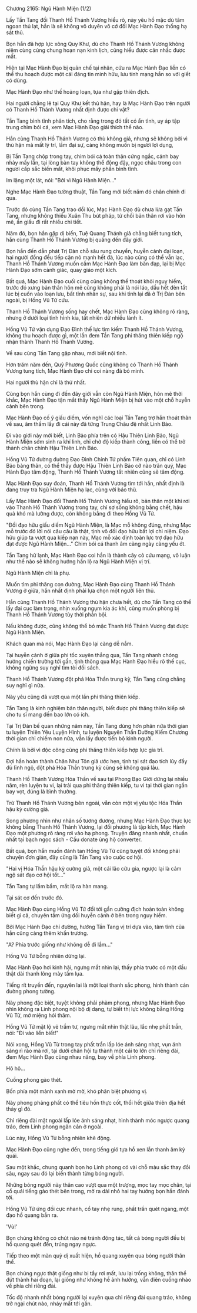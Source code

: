 




Chương 2165: Ngũ Hành Miện (1/2)


Lấy Tần Tang đối Thanh Hồ Thánh Vương hiểu rõ, này yêu hồ mặc dù tâm ngoan thủ lạt, hẳn là sẽ không vô duyên vô cớ đối Mạc Hành Đạo thống hạ sát thủ.

Bọn hắn đã hợp lực xông Quy Khư, dù cho Thanh Hồ Thánh Vương không niệm cùng cùng chung hoạn nạn kinh lịch, cũng hiểu được cân nhắc được mất.

Hiện tại Mạc Hành Đạo bị quản chế tại nhân, cứu ra Mạc Hành Đạo liền có thể thu hoạch được một cái đáng tin minh hữu, lưu tính mạng hắn so với giết có dùng.

Mạc Hành Đạo như thế hoảng loạn, tựa như gặp thiên địch.

Hai người chẳng lẽ tại Quy Khư kết thù hận, hay là Mạc Hành Đạo trên người có Thanh Hồ Thánh Vương nhất định được chi vật?

Tần Tang bình tĩnh phân tích, cho rằng trong đó tất có ẩn tình, uy áp tập trung chim bói cá, xem Mạc Hành Đạo giải thích thế nào.

Hắn cùng Thanh Hồ Thánh Vương có thù không giả, nhưng sẽ không bởi vì thù hận mà mất lý trí, lầm đại sự, càng không muốn bị người lợi dụng,

Bị Tần Tang chộp trong tay, chim bói cá toàn thân cứng ngắc, cánh bay nhảy mấy lần, tại lòng bàn tay không thể động đậy, ngọc châu trong con ngươi cấp sắc biến mất, khôi phục mấy phần bình tĩnh.

Im lặng một lát, nói: "Bởi vì Ngũ Hành Miện..."

Nghe Mạc Hành Đạo tường thuật, Tần Tang mới biết năm đó chân chính đi qua.

Trước đó cùng Tần Tang trao đổi lúc, Mạc Hành Đạo dù chưa lừa gạt Tần Tang, nhưng không thiếu Xuân Thu bút pháp, từ chối bản thân rơi vào hôn mê, ẩn giấu đi rất nhiều chi tiết.

Năm đó, bọn hắn gặp dị biến, Tuệ Quang Thánh giả chẳng biết tung tích, hắn cùng Thanh Hồ Thánh Vương bị quăng đến đây giới.

Bọn hắn đến dẫn phát Trị Đàn chỗ sâu rung chuyển, huyễn cảnh đại loạn, hai người đồng đều tiếp cận nỏ mạnh hết đà, lúc nào cũng có thể vẫn lạc, Thanh Hồ Thánh Vương muốn cầm Mạc Hành Đạo làm bàn đạp, lại bị Mạc Hành Đạo sớm cảnh giác, quay giáo một kích.

Bất quá, Mạc Hành Đạo cuối cùng cũng không thể thoát khỏi nguy hiểm, trước đó xưng bản thân hôn mê cũng không phải là nói láo, dầu hết đèn tắt lúc bị cuốn vào loạn lưu, bất tỉnh nhân sự, sau khi tỉnh lại đã ở Trị Đàn bên ngoài, bị Hồng Vũ Tử cứu.

Thanh Hồ Thánh Vương sống hay chết, Mạc Hành Đạo cũng không rõ ràng, nhưng ở dưới loại tình hình kia, tất nhiên dữ nhiều lành ít.

Hồng Vũ Tử vận dụng Đạo Đình thế lực tìm kiếm Thanh Hồ Thánh Vương, không thu hoạch được gì, một lần đem Tần Tang phi thăng thiên kiếp ngộ nhận thành Thanh Hồ Thánh Vương.

Về sau cùng Tần Tang gặp nhau, mới biết nội tình.

Hơn trăm năm đến, Quỷ Phương Quốc cũng không có Thanh Hồ Thánh Vương tung tích, Mạc Hành Đạo chỉ coi nàng đã bỏ mình.

Hai người thù hận chỉ là thứ nhất.

Cùng bọn hắn cùng đi đến đây giới vẫn còn Ngũ Hành Miện, hôn mê thời khắc, Mạc Hành Đạo tận mắt thấy Ngũ Hành Miện bị hút vào một chỗ huyễn cảnh bên trong.

Mạc Hành Đạo cố ý giấu diếm, vốn nghĩ các loại Tần Tang trợ hắn thoát thân về sau, âm thầm lấy đi cái này đã từng Trung Châu đệ nhất Linh Bảo.

Đi vào giới này mới biết, Linh Bảo phía trên có Hậu Thiên Linh Bảo, Ngũ Hành Miện sớm sinh ra khí linh, chỉ chờ độ kiếp thành công, liền có thể trở thành chân chính Hậu Thiên Linh Bảo.

Hồng Vũ Tử đường đường Đạo Đình Chính Tứ phẩm Tiên quan, chỉ có Linh Bảo bàng thân, có thể thấy được Hậu Thiên Linh Bảo cỡ nào trân quý, Mạc Hành Đạo tâm động, Thanh Hồ Thánh Vương tất nhiên cũng sẽ tâm động.

Mạc Hành Đạo suy đoán, Thanh Hồ Thánh Vương tìm tới hắn, nhất định là đang truy tra Ngũ Hành Miện hạ lạc, cùng với báo thù.

Lấy Mạc Hành Đạo đối Thanh Hồ Thánh Vương hiểu rõ, bản thân một khi rơi vào Thanh Hồ Thánh Vương trong tay, chỉ sợ sống không bằng chết, hậu quả khó mà lường được, còn không bằng đi theo Hồng Vũ Tử.

"Đối đạo hữu giấu diếm Ngũ Hành Miện, là Mạc mỗ không đúng, nhưng Mạc mỗ trước đó lời nói câu câu là thật, tịnh vô đối đạo hữu bất lợi chi niệm. Đạo hữu giúp ta vượt qua kiếp nạn này, Mạc mỗ xác định toàn lực trợ đạo hữu đạt được Ngũ Hành Miện..." Chim bói cá thanh âm càng ngày càng yếu ớt.

Tần Tang hừ lạnh, Mạc Hành Đạo coi hắn là thành cây cỏ cứu mạng, vô luận như thế nào sẽ không hướng hắn lộ ra Ngũ Hành Miện vị trí.

Ngũ Hành Miện chỉ là phụ.

Muốn tìm phi thăng con đường, Mạc Hành Đạo cùng Thanh Hồ Thánh Vương ở giữa, hắn nhất định phải lựa chọn một người liên thủ.

Hắn cùng Thanh Hồ Thánh Vương thù hận chưa hết, dù cho Tần Tang có thể lấy đại cục làm trọng, nhịn xuống ngụm kia ác khí, cũng muốn phòng bị Thanh Hồ Thánh Vương tùy thời phản bội.

Nếu không được, cũng không thể bỏ mặc Thanh Hồ Thánh Vương đạt được Ngũ Hành Miện.

Khách quan mà nói, Mạc Hành Đạo lại càng dễ nắm.

Tại huyễn cảnh ở giữa phi tốc xuyên thẳng qua, Tần Tang nhanh chóng hướng chiến trường tới gần, tịnh thông qua Mạc Hành Đạo hiểu rõ thế cục, không ngừng suy nghĩ tìm tòi đối sách.

Thanh Hồ Thánh Vương đột phá Hóa Thần trung kỳ, Tần Tang cũng chẳng suy nghĩ gì nữa.

Này yêu cũng đã vượt qua một lần phi thăng thiên kiếp.

Tần Tang là kinh nghiệm bản thân người, biết được phi thăng thiên kiếp sẽ cho tu sĩ mang đến bao lớn có ích.

Tại Trị Đàn bế quan những năm này, Tần Tang dùng hơn phân nửa thời gian tu luyện Thiên Yêu Luyện Hình, tu luyện Nguyên Thần Dưỡng Kiếm Chương thời gian chỉ chiếm non nửa, vẫn lấy được tiến bộ kinh người.

Chính là bởi vì độc công cùng phi thăng thiên kiếp hợp lực gia trì.

Đợi hắn hoàn thành Chân Như Tôn giả ước hẹn, tịnh tại sát đạo tích lũy đầy đủ lĩnh ngộ, đột phá Hóa Thần trung kỳ cũng sẽ không quá lâu.

Thanh Hồ Thánh Vương Hóa Thần về sau tại Phong Bạo Giới dừng lại nhiều năm, rèn luyện tu vi, lại trải qua phi thăng thiên kiếp, tu vi tại thời gian ngắn bay vọt, đúng là bình thường.

Trừ Thanh Hồ Thánh Vương bên ngoài, vẫn còn một vị yêu tộc Hóa Thần hậu kỳ cường giả.

Song phương nhìn như nhân số tương đương, nhưng Mạc Hành Đạo thực lực không bằng Thanh Hồ Thánh Vương, lại đối phương là tập kích, Mạc Hành Đạo một phương rõ ràng rơi vào hạ phong. Truyện đăng nhanh nhất, chuẩn nhất tại bạch ngọc sách - Cầu donate ủng hộ converter.

Bất quá, bọn hắn muốn đánh tan Hồng Vũ Tử cũng tuyệt đối không phải chuyện đơn giản, đây cũng là Tần Tang vào cuộc cơ hội.

"Hai vị Hóa Thần hậu kỳ cường giả, một cái lão cừu gia, ngược lại là cảm ngộ sát đạo cơ hội tốt..."

Tần Tang tự lẩm bẩm, mắt lộ ra hàn mang.

Tại sát cơ đến trước đó.

Mạc Hành Đạo cùng Hồng Vũ Tử đối tới gần cường địch hoàn toàn không biết gì cả, chuyên tâm ứng đối huyễn cảnh ở bên trong nguy hiểm.

Bởi Mạc Hành Đạo chỉ đường, hướng Tần Tang vị trí dựa vào, tâm tình của hắn cũng càng thêm khẩn trương.

"A? Phía trước giống như không dễ đi lắm..."

Hồng Vũ Tử bỗng nhiên dừng lại.

Mạc Hành Đạo hơi kinh hãi, ngưng mắt nhìn lại, thấy phía trước có một đầu thật dài thanh lông mày tấm lụa.

Tiếng rít truyền đến, nguyên lai là một loại thanh sắc phong, hình thành cản đường phong tường.

Này phong đặc biệt, tuyệt không phải phàm phong, nhưng Mạc Hành Đạo nhìn không ra Linh phong nội bộ dị dạng, tự biết thị lực không bằng Hồng Vũ Tử, mở miệng hỏi thăm.

Hồng Vũ Tử mặt lộ vẻ trầm tư, ngưng mắt nhìn thật lâu, lắc nhẹ phất trần, nói: "Đi vào liền biết!"

Nói xong, Hồng Vũ Tử trong tay phất trần lấp lóe ánh sáng nhạt, vụn ánh sáng rì rào mà rơi, tại dưới chân hội tụ thành một cái to lớn chỉ riêng đài, đem Mạc Hành Đạo cùng nhau nâng, bay về phía Linh phong.

Hô hô...

Cuồng phong gào thét.

Bốn phía một mảnh xanh mờ mờ, khó phân biệt phương vị.

Này phong phảng phất có thể tiêu hồn thực cốt, thổi hết giữa thiên địa hết thảy gì đó.

Chỉ riêng đài mặt ngoài lấp lóe ánh sáng nhạt, hình thành móc ngược quang tráo, đem Linh phong ngăn cản ở ngoài.

Lúc này, Hồng Vũ Tử bỗng nhiên khẽ động.

Mạc Hành Đạo cũng nghe đến, trong tiếng gió tựa hồ xen lẫn thanh âm kỳ quái.

Sau một khắc, chung quanh bọn họ Linh phong có vài chỗ màu sắc thay đổi sâu, ngay sau đó lại biến thành từng bóng người.

Những bóng người này thân cao vượt qua một trượng, mọc tay mọc chân, tại cổ quái tiếng gào thét bên trong, mở ra dài nhỏ hai tay hướng bọn hắn đánh tới.

Hồng Vũ Tử ứng đối cực nhanh, cổ tay nhẹ rung, phất trần quét ngang, một đạo hồ quang bắn ra.

'Vù!'

Bọn chúng không có chút nào né tránh động tác, tất cả bóng người đều bị hồ quang quét đến, trúng ngay ngực.

Tiếp theo một màn quỷ dị xuất hiện, hồ quang xuyên qua bóng người thân thể.

Bọn chúng ngực thật giống như bị tẩy rơi mất, lưu lại trống không, thân thể đứt thành hai đoạn, lại giống như không hề ảnh hưởng, vẫn điên cuồng nhào về phía chỉ riêng đài.

Tốc độ nhanh nhất bóng người lại xuyên qua chỉ riêng đài quang tráo, không trở ngại chút nào, nháy mắt tới gần.




